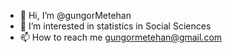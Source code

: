 - 👋 Hi, I’m @gungorMetehan
- 👀 I’m interested in statistics in Social Sciences
- 📫 How to reach me gungormetehan@gmail.com
